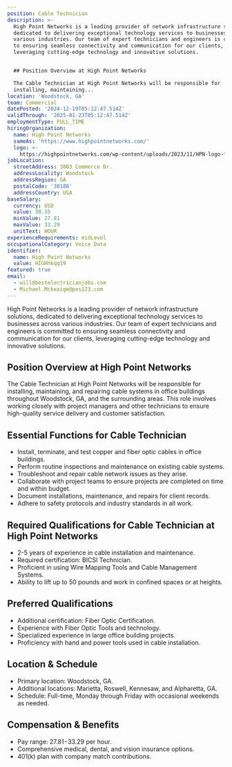 ```yaml
---
position: Cable Technician
description: >-
  High Point Networks is a leading provider of network infrastructure solutions,
  dedicated to delivering exceptional technology services to businesses across
  various industries. Our team of expert technicians and engineers is committed
  to ensuring seamless connectivity and communication for our clients,
  leveraging cutting-edge technology and innovative solutions.


  ## Position Overview at High Point Networks

  The Cable Technician at High Point Networks will be responsible for
  installing, maintaining...
location: 'Woodstock, GA'
team: Commercial
datePosted: '2024-12-19T05:12:47.514Z'
validThrough: '2025-01-23T05:12:47.514Z'
employmentType: FULL_TIME
hiringOrganization:
  name: High Point Networks
  sameAs: 'https://www.highpointnetworks.com/'
  logo: >-
    https://highpointnetworks.com/wp-content/uploads/2023/11/HPN-logo-fullColor-rgb.svg
jobLocation:
  streetAddress: 3803 Commerce Dr.
  addressLocality: Woodstock
  addressRegion: GA
  postalCode: '30188'
  addressCountry: USA
baseSalary:
  currency: USD
  value: 30.55
  minValue: 27.81
  maxValue: 33.29
  unitText: HOUR
experienceRequirements: midLevel
occupationalCategory: Voice Data
identifier:
  name: High Point Networks
  value: HIGHhkqq19
featured: true
email:
  - will@bestelectricianjobs.com
  - Michael.Mckeaige@pes123.com
---
```




High Point Networks is a leading provider of network infrastructure solutions, dedicated to delivering exceptional technology services to businesses across various industries. Our team of expert technicians and engineers is committed to ensuring seamless connectivity and communication for our clients, leveraging cutting-edge technology and innovative solutions.

## Position Overview at High Point Networks
The Cable Technician at High Point Networks will be responsible for installing, maintaining, and repairing cable systems in office buildings throughout Woodstock, GA, and the surrounding areas. This role involves working closely with project managers and other technicians to ensure high-quality service delivery and customer satisfaction.

## Essential Functions for Cable Technician
- Install, terminate, and test copper and fiber optic cables in office buildings.
- Perform routine inspections and maintenance on existing cable systems.
- Troubleshoot and repair cable network issues as they arise.
- Collaborate with project teams to ensure projects are completed on time and within budget.
- Document installations, maintenance, and repairs for client records.
- Adhere to safety protocols and industry standards in all work.

## Required Qualifications for Cable Technician at High Point Networks
- 2-5 years of experience in cable installation and maintenance.
- Required certification: BICSI Technician.
- Proficient in using Wire Mapping Tools and Cable Management Systems.
- Ability to lift up to 50 pounds and work in confined spaces or at heights.

## Preferred Qualifications
- Additional certification: Fiber Optic Certification.
- Experience with Fiber Optic Tools and technology.
- Specialized experience in large office building projects.
- Proficiency with hand and power tools used in cable installation.

## Location & Schedule
- Primary location: Woodstock, GA.
- Additional locations: Marietta, Roswell, Kennesaw, and Alpharetta, GA.
- Schedule: Full-time, Monday through Friday with occasional weekends as needed.

## Compensation & Benefits
- Pay range: $27.81-$33.29 per hour.
- Comprehensive medical, dental, and vision insurance options.
- 401(k) plan with company match contributions.
